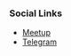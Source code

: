 ### Social Links
* [Meetup](https://www.meetup.com/meetup-group-fcxeccgx/?eventOrigin=your_groups)
* [Telegram](https://t.me/+6WX_quJRujAwYjE9)


